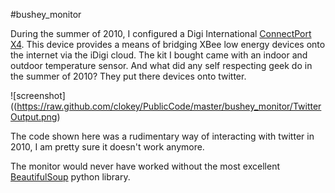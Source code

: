#bushey_monitor

During the summer of 2010, I configured a Digi International [ConnectPort X4](http://www.digi.com/products/wireless-routers-gateways/routing-gateways/connectportx4). This device provides a means of bridging XBee low energy devices onto the internet via the iDigi cloud. The kit I bought came with an indoor and outdoor temperature sensor. And what did any self respecting geek do in the summer of 2010? They put there devices onto twitter.

![screenshot]((https://raw.github.com/clokey/PublicCode/master/bushey_monitor/TwitterOutput.png)

The code shown here was a rudimentary way of interacting with twitter in 2010, I am pretty sure it doesn't work anymore.

The monitor would never have worked without the most excellent [BeautifulSoup](http://www.crummy.com/software/BeautifulSoup/) python library. 
